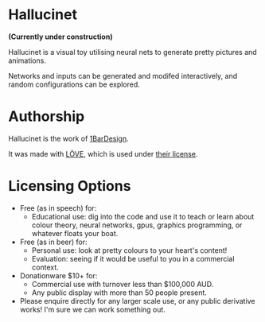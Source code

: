 # Hallucinet

**(Currently under construction)**

Hallucinet is a visual toy utilising neural nets to generate pretty pictures and animations.

Networks and inputs can be generated and modifed interactively, and random configurations can be explored.

# Authorship

Hallucinet is the work of [1BarDesign](http://1bardesign.com/).

It was made with [LÖVE](https://love2d.org/), which is used under [their license](https://bitbucket.org/rude/love/src/default/license.txt).

# Licensing Options

- Free (as in speech) for:
	- Educational use: dig into the code and use it to teach or learn about colour theory, neural networks, gpus, graphics programming, or whatever floats your boat.
- Free (as in beer) for:
	- Personal use: look at pretty colours to your heart's content!
	- Evaluation: seeing if it would be useful to you in a commercial context.
- Donationware $10+ for:
	- Commercial use with turnover less than $100,000 AUD.
	- Any public display with more than 50 people present.
- Please enquire directly for any larger scale use, or any public derivative works! I'm sure we can work something out.